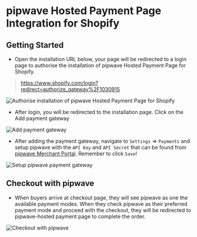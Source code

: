 # pipwave Hosted Payment Page Integration for Shopify


## Getting Started
- Open the installation URL below, your page will be redirected to a login page to authorise the installation of pipwave Hosted Payment Page for Shopify.

> https://www.shopify.com/login?redirect=authorize_gateway%2F1030915

![Authorise installation of pipwave Hosted Payment Page for Shopify](https://cloud.githubusercontent.com/assets/12998063/19794935/6da2c136-9d09-11e6-86b8-ca1004008c51.png)

- After login, you will be redirected to the installation page. Click on the Add payment gateway

![Add payment gateway](https://cloud.githubusercontent.com/assets/12998063/19794967/c5ba4f7e-9d09-11e6-838e-bf89c7dae0a4.png)

- After adding the payment gateway, navigate to `Settings` => `Payments` and setup pipwave with the `API Key` and `API Secret` that can be found from [pipwave Merchant Portal](https://merchant.pipwave.com). Remember to click `Save`!

![Setup pipwave payment gateway](https://cloud.githubusercontent.com/assets/12998063/19794968/c5fe5f02-9d09-11e6-9083-f7e55f97ae0d.png)

## Checkout with pipwave
- When buyers arrive at checkout page, they will see pipwave as one the available payment modes. When they check pipwave as their preferred payment mode and proceed with the checkout, they will be redirected to pipwave-hosted payment page to complete the order.

![Checkout with pipwave](https://cloud.githubusercontent.com/assets/12998063/19794970/c627f178-9d09-11e6-9724-cb277cd78376.png)
